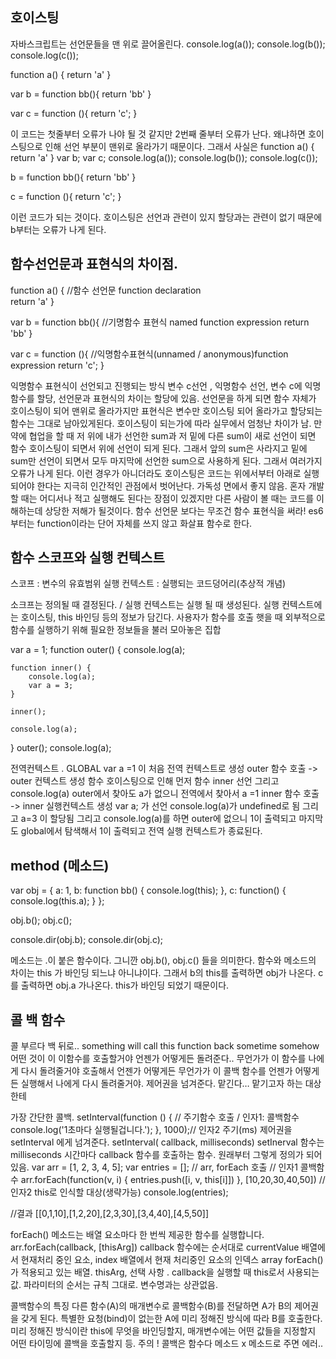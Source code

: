 ## 호이스팅

자바스크립트는 선언문들을 맨 위로 끌어올린다. 
console.log(a());
console.log(b());
console.log(c());

function a() {
    return 'a'
}

var b = function bb(){
    return 'bb'
}

var c = function (){
    return 'c';
}


이 코드는 첫줄부터 오류가 나야 될 것 같지만 2번째 줄부터 오류가 난다. 왜냐하면 호이스팅으로 인해 선언 부분이 맨위로 올라가기 때문이다.
그래서 사실은 
function a() {
    return 'a'
}
var b;
var c;
console.log(a());
console.log(b());
console.log(c());

b = function bb(){
    return 'bb'
}

c = function (){
    return 'c';
}

이런 코드가 되는 것이다. 호이스팅은 선언과 관련이 있지 할당과는 관련이 없기 때문에 b부터는 오류가 나게 된다.

## 함수선언문과 표현식의 차이점.

function a() { //함수 선언문 function declaration  
    return 'a'
}

var b = function bb(){ //기명함수 표현식 named function expression 
    return 'bb'
}

var c = function (){ //익명함수표현식(unnamed / anonymous)function expression
    return 'c';
}
                   


익명함수 표현식이 선언되고 진행되는 방식
변수 c선언 , 익명함수 선언, 변수 c에 익명함수를 할당,
선언문과 표현식의 차이는 할당에 있음. 선언문을 하게 되면 함수 자체가 호이스팅이 되어 맨위로 올라가지만 표현식은 변수만 호이스팅 되어 올라가고 할당되는 함수는 그대로 남아있게된다.
호이스팅이 되는가에 따라 실무에서 엄청난 차이가 남.
만약에 협업을 할 때 저 위에 내가 선언한 sum과 저 밑에 다른 sum이 새로 선언이 되면  함수 호이스팅이 되면서 위에 선언이 되게 된다. 그래서 앞의 sum은 사라지고 밑에 sum만 선언이 되면서 모두 마지막에 선언한 sum으로 사용하게 된다. 그래서 여러가지 오류가 나게 된다.
이런 경우가 아니더라도 호이스팅은 코드는 위에서부터 아래로 실행되어야 한다는 지극히 인간적인 관점에서 벗어난다. 가독성 면에서 좋지 않음. 혼자 개발 할 때는 어디서나 적고 실행해도 된다는 장점이 있겠지만 다른 사람이 볼 때는 코드를 이해하는데 상당한 저해가 될것이다.
함수 선언문 보다는 무조건 함수 표현식을 써라!
es6부터는 function이라는 단어 자체를 쓰지 않고 화살표 함수로 한다.


## 함수 스코프와  실행 컨텍스트
스코프 : 변수의 유효범위
실행 컨텍스트 : 실행되는 코드덩어리(추상적 개념)

소크프는 정의될 때 결정된다. / 실행 컨텍스트는 실행 될 때 생성된다.
실행 컨텍스트에는 호이스팅, this 바인딩 등의 정보가 담긴다.
사용자가 함수를 호출 햇을 때 외부적으로 함수를 실행하기 위해 필요한 정보들을 불러 모아놓은 집합

var a = 1;
function outer() {
    console.log(a);

    function inner() {
        console.log(a);
        var a = 3;
    }

    inner();

    console.log(a);
}
outer();
console.log(a);

전역컨텍스트 . GLOBAL
var a =1 이 처음 전역 컨텍스트로 생성
outer 함수 호출 -> outer 컨텍스트 생성
함수 호이스팅으로 인해 먼저 함수 inner 선언
그리고 console.log(a) outer에서 찾아도 a가 없으니 전역에서 찾아서 a =1
inner 함수 호출 -> inner 실행컨텍스트 생성
var a; 가 선언 
console.log(a)가 undefined로 됨 그리고 a=3 이 할당됨
그리고 console.log(a)를 하면 outer에 없으니 1이 출력되고
마지막도 global에서 탐색해서 1이 출력되고 전역 실행 컨텍스트가 종료된다.

## method (메소드)
var obj = {
    a: 1,
    b: function bb() {
        console.log(this);
    },
    c: function() {
        console.log(this.a);
    }
};

obj.b();
obj.c();

console.dir(obj.b);
console.dir(obj.c);

메소드는 .이 붙은 함수이다. 그니깐 obj.b(), obj.c() 들을 의미한다. 함수와 메소드의 차이는 this 가 바인딩 되느냐 아니냐이다. 그래서 b의 this를 출력하면 obj가 나온다. c를 출력하면 obj.a 가나온다. this가 바인딩 되었기 때문이다. 

## 콜 백 함수
콜 부르다 백 뒤로..
something will call this function back sometime somehow
어떤 것이 이 이함수를 호출할거야 언젠가 어떻게든 돌려준다..
무언가가 이 함수를 나에게 다시 돌려줄거야 호출해서 언젠가 어떻게든
무언가가 이 콜백 함수를 언젠가 어떻게든 실행해서 나에게 다시 돌려줄거야. 
제어권을 넘겨준다. 맡긴다… 맡기고자 하는 대상한테

가장 간단한 콜백.
setInterval(function () { // 주기함수 호출 / 인자1: 콜백함수
    console.log('1초마다 실행될겁니다.');
}, 1000);// 인자2 주기(ms)
제어권을 setInterval 에게 넘겨준다.
setInterval( callback, milliseconds) setInerval 함수는 milliseconds 시간마다 callback 함수를 호출하는 함수. 원래부터 그렇게 정의가 되어있음.
var arr = [1, 2, 3, 4, 5];
var entries = [];
// arr, forEach 호출   // 인자1 콜백함수 
arr.forEach(function(v, i) {
    entries.push([i, v, this[i]])
}, [10,20,30,40,50])  // 인자2 this로 인식할 대상(생략가능)
console.log(entries);

//결과 [[0,1,10],[1,2,20],[2,3,30],[3,4,40],[4,5,50]]

forEach() 메소드는 배열 요소마다 한 번씩 제공한 함수를 실행합니다.
arr.forEach(callback, [thisArg])
callback 함수에는 순서대로 currentValue 배열에서 현재처리 중인 요소, index 배열에서 현재 처리중인 요소의 인덱스 array forEach() 가 적용되고 있는 배열. 
thisArg, 선택 사항 . callback을 실행할 때 this로서 사용되는 값.
파라미터의 순서는 규칙 그대로. 변수명과는 상관없음.

콜백함수의 특징 
다른 함수(A)의 매개변수로 콜백함수(B)를 전달하면 A가 B의 제어권을 갖게 된다.
특별한 요청(bind)이 없는한 A에 미리 정해진 방식에 따라 B를 호출한다.
미리 정해진 방식이란 this에 무엇을 바인딩할지, 매개변수에는 어떤 값들을 지정할지 어떤 타이밍에 콜백을 호출할지 등.
주의 ! 콜백은 함수다 메소드 x 메소드로 주면 에러..



